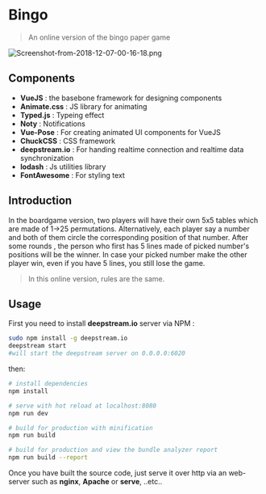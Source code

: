 # Bingo 

> An online version of the bingo paper game

![Screenshot-from-2018-12-07-00-16-18.png](https://uphinhnhanh.com/images/2018/12/06/Screenshot-from-2018-12-07-00-16-18.png)

## Components
* **VueJS** : the basebone framework for designing components
* **Animate.css** : JS library for animating 
* **Typed.js** : Typeing effect
* **Noty** : Notifications
* **Vue-Pose** : For creating animated UI components for VueJS
* **ChuckCSS** : CSS framework
* **deepstream.io** : For handing realtime connection and realtime data synchronization
* **lodash** : Js utilities library
* **FontAwesome** : For styling text

## Introduction
In the boardgame version, two players will have their own 5x5 tables which are made of 1->25 permutations. Alternatively, each player say a number and both of them circle the corresponding position of that number. After some rounds , the person who first has 5 lines made of picked number's positions will be the winner. In case your picked number make the other player win, even if you have 5 lines, you still lose the game.
> In this online version, rules are the same.

## Usage
First you need to install **deepstream.io** server via NPM :
```bash
sudo npm install -g deepstream.io
deepstream start
#will start the deepstream server on 0.0.0.0:6020
```
then: 
``` bash
# install dependencies
npm install

# serve with hot reload at localhost:8080
npm run dev

# build for production with minification
npm run build

# build for production and view the bundle analyzer report
npm run build --report
```

Once you have built the source code, just serve it over http via an web-server such as **nginx**, **Apache** or **serve**, ..etc..
